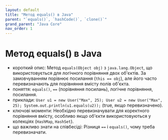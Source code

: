 ```yaml
---
layout: default
title: "Метод equals() в Java"
parent: "`equals()`, `hashCode()`, `clone()`"
grand_parent: "Java Core"
nav_order: 1
---
```


# Метод equals() в Java

*   короткий опис: Метод `equals(Object obj)` з `java.lang.Object`, що використовується для логічного порівняння двох об'єктів. За замовчуванням порівнює посилання (`this == obj`), але його часто перевизначають для порівняння вмісту полів об'єкта.
*   поняття: `equals()`, `==` (порівняння посилань), логічне порівняння, посилання.
*   приклади: `User u1 = new User("Max", 25); User u2 = new User("Max", 25); System.out.println(u1.equals(u2));` (true, якщо перевизначено).
*   ключові моменти: Необхідно перевизначувати для коректного порівняння вмісту, особливо якщо об'єкти використовуються у колекціях (`HashMap`, `HashSet`).
*   що важливо знати на співбесіді: Різниця `==` і `equals()`, чому треба перевизначати.
